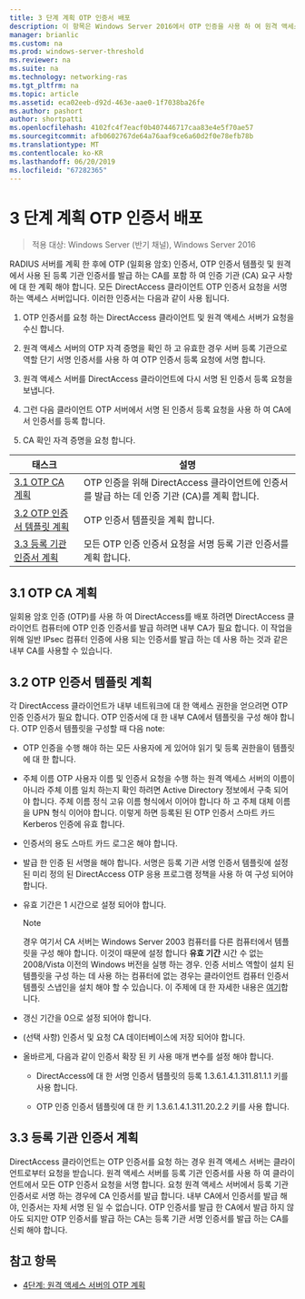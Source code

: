 ```yaml
---
title: 3 단계 계획 OTP 인증서 배포
description: 이 항목은 Windows Server 2016에서 OTP 인증을 사용 하 여 원격 액세스 배포 가이드의 일부입니다.
manager: brianlic
ms.custom: na
ms.prod: windows-server-threshold
ms.reviewer: na
ms.suite: na
ms.technology: networking-ras
ms.tgt_pltfrm: na
ms.topic: article
ms.assetid: eca02eeb-d92d-463e-aae0-1f7038ba26fe
ms.author: pashort
author: shortpatti
ms.openlocfilehash: 4102fc4f7eacf0b407446717caa83e4e5f70ae57
ms.sourcegitcommit: afb0602767de64a76aaf9ce6a60d2f0e78efb78b
ms.translationtype: MT
ms.contentlocale: ko-KR
ms.lasthandoff: 06/20/2019
ms.locfileid: "67282365"
---
```

# <a name="step-3-plan-otp-certificate-deployment"></a>3 단계 계획 OTP 인증서 배포

>적용 대상: Windows Server (반기 채널), Windows Server 2016

RADIUS 서버를 계획 한 후에 OTP (일회용 암호) 인증서, OTP 인증서 템플릿 및 원격에서 사용 된 등록 기관 인증서를 발급 하는 CA를 포함 하 여 인증 기관 (CA) 요구 사항에 대 한 계획 해야 합니다. 모든 DirectAccess 클라이언트 OTP 인증서 요청을 서명 하는 액세스 서버입니다. 이러한 인증서는 다음과 같이 사용 됩니다.  
  
1.  OTP 인증서를 요청 하는 DirectAccess 클라이언트 및 원격 액세스 서버가 요청을 수신 합니다.  
  
2.  원격 액세스 서버의 OTP 자격 증명을 확인 하 고 유효한 경우 서버 등록 기관으로 역할 단기 서명 인증서를 사용 하 여 OTP 인증서 등록 요청에 서명 합니다.  
  
3.  원격 액세스 서버를 DirectAccess 클라이언트에 다시 서명 된 인증서 등록 요청을 보냅니다.  
  
4.  그런 다음 클라이언트 OTP 서버에서 서명 된 인증서 등록 요청을 사용 하 여 CA에서 인증서를 등록 합니다.  
  
5.  CA 확인 자격 증명을 요청 합니다.  
  
|태스크|설명|  
|----|--------|  
|[3.1 OTP CA 계획](#bkmk_3_1_CA)|OTP 인증을 위해 DirectAccess 클라이언트에 인증서를 발급 하는 데 인증 기관 (CA)를 계획 합니다.|  
|[3.2 OTP 인증서 템플릿 계획](#bkmk_3_2_OTP_Cert)|OTP 인증서 템플릿을 계획 합니다.|
|[3.3 등록 기관 인증서 계획](#bkmk_33RACert)|모든 OTP 인증 인증서 요청을 서명 등록 기관 인증서를 계획 합니다.|

## <a name="bkmk_3_1_CA"></a>3.1 OTP CA 계획  
일회용 암호 인증 (OTP)를 사용 하 여 DirectAccess를 배포 하려면 DirectAccess 클라이언트 컴퓨터에 OTP 인증 인증서를 발급 하려면 내부 CA가 필요 합니다. 이 작업을 위해 일반 IPsec 컴퓨터 인증에 사용 되는 인증서를 발급 하는 데 사용 하는 것과 같은 내부 CA를 사용할 수 있습니다.  
  
## <a name="bkmk_3_2_OTP_Cert"></a>3.2 OTP 인증서 템플릿 계획  
각 DirectAccess 클라이언트가 내부 네트워크에 대 한 액세스 권한을 얻으려면 OTP 인증 인증서가 필요 합니다. OTP 인증서에 대 한 내부 CA에서 템플릿을 구성 해야 합니다. OTP 인증서 템플릿을 구성할 때 다음 note:  
  
-   OTP 인증을 수행 해야 하는 모든 사용자에 게 있어야 읽기 및 등록 권한을이 템플릿에 대 한 합니다.  
  
-   주체 이름 OTP 사용자 이름 및 인증서 요청을 수행 하는 원격 액세스 서버의 이름이 아니라 주체 이름 일치 하는지 확인 하려면 Active Directory 정보에서 구축 되어야 합니다. 주체 이름 정식 고유 이름 형식에서 이어야 합니다 하 고 주체 대체 이름을 UPN 형식 이어야 합니다. 이렇게 하면 등록된 된 OTP 인증서 스마트 카드 Kerberos 인증에 유효 합니다.  
  
-   인증서의 용도 스마트 카드 로그온 해야 합니다.  
  
-   발급 한 인증 된 서명을 해야 합니다. 서명은 등록 기관 서명 인증서 템플릿에 설정 된 미리 정의 된 DirectAccess OTP 응용 프로그램 정책을 사용 하 여 구성 되어야 합니다.  
  
-   유효 기간은 1 시간으로 설정 되어야 합니다.  
  
    > [!NOTE]  
    > 경우 여기서 CA 서버는 Windows Server 2003 컴퓨터를 다른 컴퓨터에서 템플릿을 구성 해야 합니다. 이것이 때문에 설정 합니다 **유효 기간** 시간 수 없는 2008/Vista 이전의 Windows 버전을 실행 하는 경우. 인증 서비스 역할이 설치 된 템플릿을 구성 하는 데 사용 하는 컴퓨터에 없는 경우는 클라이언트 컴퓨터 인증서 템플릿 스냅인을 설치 해야 할 수 있습니다. 이 주제에 대 한 자세한 내용은 [여기](https://technet.microsoft.com/library/cc732445.aspx)합니다.  
  
-   갱신 기간을 0으로 설정 되어야 합니다.  
  
-   (선택 사항) 인증서 및 요청 CA 데이터베이스에 저장 되어야 합니다.  
  
-   올바르게, 다음과 같이 인증서 확장 된 키 사용 매개 변수를 설정 해야 합니다.  
  
    -   DirectAccess에 대 한 서명 인증서 템플릿의 등록 1.3.6.1.4.1.311.81.1.1 키를 사용 합니다.  
  
    -   OTP 인증 인증서 템플릿에 대 한 키 1.3.6.1.4.1.311.20.2.2 키를 사용 합니다.  
  
## <a name="bkmk_33RACert"></a>3.3 등록 기관 인증서 계획  
DirectAccess 클라이언트는 OTP 인증서를 요청 하는 경우 원격 액세스 서버는 클라이언트로부터 요청을 받습니다. 원격 액세스 서버를 등록 기관 인증서를 사용 하 여 클라이언트에서 모든 OTP 인증서 요청을 서명 합니다. 요청 원격 액세스 서버에서 등록 기관 인증서로 서명 하는 경우에 CA 인증서를 발급 합니다. 내부 CA에서 인증서를 발급 해야, 인증서는 자체 서명 된 일 수 없습니다. OTP 인증서를 발급 한 CA에서 발급 하지 않아도 되지만 OTP 인증서를 발급 하는 CA는 등록 기관 서명 인증서를 발급 하는 CA를 신뢰 해야 합니다.  
  
## <a name="BKMK_Links"></a>참고 항목  
  
-   [4단계: 원격 액세스 서버의 OTP 계획](Step-4-Plan-for-OTP-on-the-Remote-Access-Server.md)  
  


